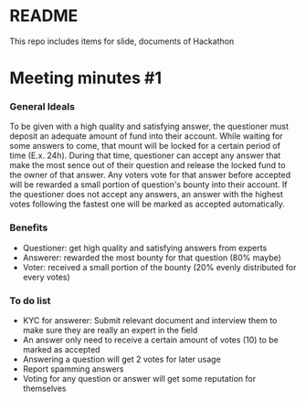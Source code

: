 # README


This repo includes items for slide, documents of Hackathon

<h1>Meeting minutes #1</h1>

<h3>General Ideals</h3>
<p>
To be given with a high quality and satisfying answer, the questioner must deposit an adequate amount of fund into their account.
While waiting for some answers to come, that mount will be locked for a certain period of time (E.x. 24h).
During that time, questioner can accept any answer that make the most sence out of their question and release the locked fund to the owner of that answer.
Any voters vote for that answer before accepted will be rewarded a small portion of question's bounty into their account.
If the questioner does not accept any answers, an answer with the highest votes following the fastest one will be marked as accepted automatically.
</p>

<h3>Benefits</h3>
<p>

- Questioner: get high quality and satisfying answers from experts
- Answerer: rewarded the most bounty for that question (80% maybe)
- Voter: received a small portion of the bounty (20% evenly distributed for every votes)
</p>

<h3>To do list</h3>
<p>

- KYC for answerer: Submit relevant document and interview them to make sure they are really an expert in the field
- An answer only need to receive a certain amount of votes (10) to be marked as accepted
- Answering a question will get 2 votes for later usage
- Report spamming answers
- Voting for any question or answer will get some reputation for themselves
</p>

